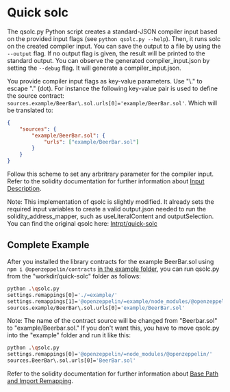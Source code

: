 # Quick solc
The qsolc.py Python script creates a standard-JSON compiler input based on the provided input flags (see `python qsolc.py --help`). Then, it runs solc on the created compiler input. You can save the output to a file by using the `--output` flag. If no output flag is given, the result will be printed to the standard output. You can observe the generated compiler_input.json by setting the `--debug` flag. It will generate a compiler_input.json.

You provide compiler input flags as key-value parameters. Use "\\." to escape "." (dot). For instance the following key-value pair is used to define the source contract: `sources.example/BeerBar\.sol.urls[0]='example/BeerBar.sol'`.
Which will be translated to:
```json
{
    "sources": {
        "example/BeerBar.sol": {
            "urls": ["example/BeerBar.sol"]
        }
    }
}
```
Follow this scheme to set any arbritrary parameter for the compiler input. Refer to the solidity documentation for further information about [Input Description](https://docs.soliditylang.org/en/latest/using-the-compiler.html#input-description).

Note: This implementation of qsolc is slightly modified. It already sets the required input variables to create a valid output.json needed to run the solidity_address_mapper, such as useLiteralContent and outputSelection. You can find the original qsolc here: [Intrpt/quick-solc](https://github.com/Intrpt/quick-solc)

## Complete Example
After you installed the library contracts for the example BeerBar.sol using `npm i @openzeppelin/contracts` <ins>in the example folder</ins>, you can run qsolc.py from the "workdir/quick-solc" folder as follows:

```bash 
python .\qsolc.py 
settings.remappings[0]='./=example/' 
settings.remappings[1]='@openzeppelin/=example/node_modules/@openzeppelin/'  
sources.example/BeerBar\.sol.urls[0]='example/BeerBar.sol'
```


Note: The name of the contract source will be changed from "Beerbar.sol" to "example/Beerbar.sol." If you don't want this, you have to move qsolc.py into the "example" folder and run it like this:
```bash 
python .\qsolc.py 
settings.remappings[0]='@openzeppelin/=node_modules/@openzeppelin/' 
sources.BeerBar\.sol.urls[0]='BeerBar.sol'
```
Refer to the solidity documentation for further information about [Base Path and Import Remapping](https://docs.soliditylang.org/en/latest/using-the-compiler.html#base-path-and-import-remapping).